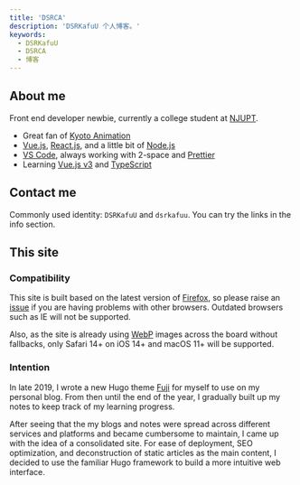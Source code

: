 ```yaml
---
title: 'DSRCA'
description: 'DSRKafuU 个人博客。'
keywords:
  - DSRKafuU
  - DSRCA
  - 博客
---
```


## About me

Front end developer newbie, currently a college student at [NJUPT](https://www.njupt.edu.cn).

- Great fan of [Kyoto Animation](https://www.kyotoanimation.co.jp)
- [Vue.js](https://vuejs.org), [React.js](https://reactjs.org), and a little bit of [Node.js](https://nodejs.org)
- [VS Code](https://code.visualstudio.com), always working with 2-space and [Prettier](https://prettier.io)
- Learning [Vue.js v3](https://v3.vuejs.org) and [TypeScript](https://www.typescriptlang.org)

## Contact me

Commonly used identity: `DSRKafuU` and `dsrkafuu`. You can try the links in the info section.

## This site

### Compatibility

This site is built based on the latest version of [Firefox](https://www.mozilla.org/firefox/new/), so please raise an [issue](https://github.com/dsrkafuu/dsr-ca/issues) if you are having problems with other browsers. Outdated browsers such as IE will not be supported.

Also, as the site is already using [WebP](https://developers.google.com/speed/webp) images across the board without fallbacks, only Safari 14+ on iOS 14+ and macOS 11+ will be supported.

### Intention

In late 2019, I wrote a new Hugo theme [Fuji](https://github.com/dsrkafuu/hugo-theme-fuji) for myself to use on my personal blog. From then until the end of the year, I gradually built up my notes to keep track of my learning progress.

After seeing that the my blogs and notes were spread across different services and platforms and became cumbersome to maintain, I came up with the idea of a consolidated site. For ease of deployment, SEO optimization, and deconstruction of static articles as the main content, I decided to use the familiar Hugo framework to build a more intuitive web interface.
